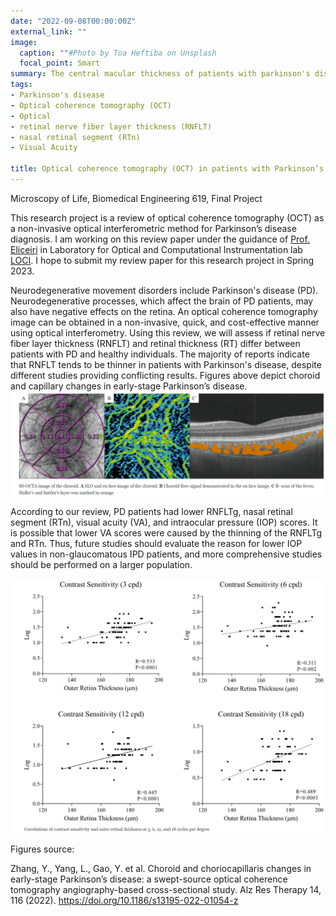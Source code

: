 ```yaml
---
date: "2022-09-08T00:00:00Z"
external_link: ""
image:
  caption: ""#Photo by Toa Heftiba on Unsplash
  focal_point: Smart
summary: The central macular thickness of patients with parkinson's disease (PD) was reduced compared to controls. RNFL thickness and central macular thickness were negatively correlated with PD severity.
tags:
- Parkinson's disease
- Optical coherence tomography (OCT)
- Optical
- retinal nerve fiber layer thickness (RNFLT) 
- nasal retinal segment (RTn)
- Visual Acuity

title: Optical coherence tomography (OCT) in patients with Parkinson’s Disease (PD)
---
```

Microscopy of Life, Biomedical Engineering 619, Final Project

This research project is a review of optical coherence tomography (OCT) as a non-invasive optical interferometric method for Parkinson’s disease diagnosis.
I am working on this review paper under the guidance of [Prof. Eliceiri](https://directory.engr.wisc.edu/bme/faculty/eliceiri_kevin) in Laboratory for Optical and Computational Instrumentation lab [LOCI](https://eliceirilab.org/). I hope to submit my review paper for this research project in Spring 2023.
 
Neurodegenerative movement disorders include Parkinson's disease (PD). Neurodegenerative processes, which affect the brain of PD patients, may also have negative effects on the retina. An optical coherence tomography image can be obtained in a non-invasive, quick, and cost-effective manner using optical interferometry.
Using this review, we will assess if retinal nerve fiber layer thickness (RNFLT) and retinal thickness (RT) differ between patients with PD and healthy individuals. The majority of reports indicate that RNFLT tends to be thinner in patients with Parkinson's disease, despite different studies providing conflicting results.
Figures above depict choroid and capillary changes in early-stage Parkinson’s disease.
![picture11](picture11.png)

According to our review, PD patients had lower RNFLTg, nasal retinal segment (RTn), visual acuity (VA), and intraocular pressure (IOP) scores. It is possible that lower VA scores were caused by the thinning of the RNFLTg and RTn. Thus, future studies should evaluate the reason for lower IOP values in non-glaucomatous IPD patients, and more comprehensive studies should be performed on a larger population.

![picture1](picture1.png)

Figures source:

Zhang, Y., Yang, L., Gao, Y. et al. Choroid and choriocapillaris changes in early-stage Parkinson’s disease: a swept-source optical coherence tomography angiography-based cross-sectional study. Alz Res Therapy 14, 116 (2022). https://doi.org/10.1186/s13195-022-01054-z
